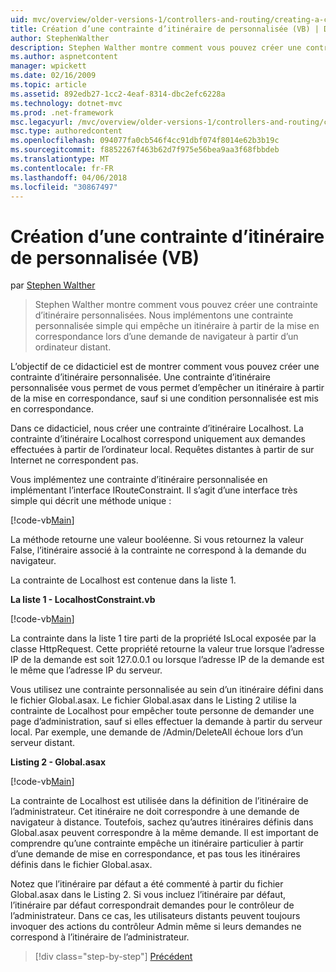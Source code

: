 ```yaml
---
uid: mvc/overview/older-versions-1/controllers-and-routing/creating-a-custom-route-constraint-vb
title: Création d’une contrainte d’itinéraire de personnalisée (VB) | Documents Microsoft
author: StephenWalther
description: Stephen Walther montre comment vous pouvez créer une contrainte d’itinéraire personnalisées. Nous implémentons un simple contrainte personnalisé qui empêche un itinéraire mis en correspondance w...
ms.author: aspnetcontent
manager: wpickett
ms.date: 02/16/2009
ms.topic: article
ms.assetid: 892edb27-1cc2-4eaf-8314-dbc2efc6228a
ms.technology: dotnet-mvc
ms.prod: .net-framework
msc.legacyurl: /mvc/overview/older-versions-1/controllers-and-routing/creating-a-custom-route-constraint-vb
msc.type: authoredcontent
ms.openlocfilehash: 094077fa0cb546f4cc91dbf074f8014e62b3b19c
ms.sourcegitcommit: f8852267f463b62d7f975e56bea9aa3f68fbbdeb
ms.translationtype: MT
ms.contentlocale: fr-FR
ms.lasthandoff: 04/06/2018
ms.locfileid: "30867497"
---
```

<a name="creating-a-custom-route-constraint-vb"></a>Création d’une contrainte d’itinéraire de personnalisée (VB)
====================
par [Stephen Walther](https://github.com/StephenWalther)

> Stephen Walther montre comment vous pouvez créer une contrainte d’itinéraire personnalisées. Nous implémentons une contrainte personnalisée simple qui empêche un itinéraire à partir de la mise en correspondance lors d’une demande de navigateur à partir d’un ordinateur distant.


L’objectif de ce didacticiel est de montrer comment vous pouvez créer une contrainte d’itinéraire personnalisée. Une contrainte d’itinéraire personnalisée vous permet de vous permet d’empêcher un itinéraire à partir de la mise en correspondance, sauf si une condition personnalisée est mis en correspondance.

Dans ce didacticiel, nous créer une contrainte d’itinéraire Localhost. La contrainte d’itinéraire Localhost correspond uniquement aux demandes effectuées à partir de l’ordinateur local. Requêtes distantes à partir de sur Internet ne correspondent pas.

Vous implémentez une contrainte d’itinéraire personnalisée en implémentant l’interface IRouteConstraint. Il s’agit d’une interface très simple qui décrit une méthode unique :

[!code-vb[Main](creating-a-custom-route-constraint-vb/samples/sample1.vb)]

La méthode retourne une valeur booléenne. Si vous retournez la valeur False, l’itinéraire associé à la contrainte ne correspond à la demande du navigateur.

La contrainte de Localhost est contenue dans la liste 1.

**La liste 1 - LocalhostConstraint.vb**

[!code-vb[Main](creating-a-custom-route-constraint-vb/samples/sample2.vb)]

La contrainte dans la liste 1 tire parti de la propriété IsLocal exposée par la classe HttpRequest. Cette propriété retourne la valeur true lorsque l’adresse IP de la demande est soit 127.0.0.1 ou lorsque l’adresse IP de la demande est le même que l’adresse IP du serveur.

Vous utilisez une contrainte personnalisée au sein d’un itinéraire défini dans le fichier Global.asax. Le fichier Global.asax dans le Listing 2 utilise la contrainte de Localhost pour empêcher toute personne de demander une page d’administration, sauf si elles effectuer la demande à partir du serveur local. Par exemple, une demande de /Admin/DeleteAll échoue lors d’un serveur distant.

**Listing 2 - Global.asax**

[!code-vb[Main](creating-a-custom-route-constraint-vb/samples/sample3.vb)]

La contrainte de Localhost est utilisée dans la définition de l’itinéraire de l’administrateur. Cet itinéraire ne doit correspondre à une demande de navigateur à distance. Toutefois, sachez qu’autres itinéraires définis dans Global.asax peuvent correspondre à la même demande. Il est important de comprendre qu’une contrainte empêche un itinéraire particulier à partir d’une demande de mise en correspondance, et pas tous les itinéraires définis dans le fichier Global.asax.

Notez que l’itinéraire par défaut a été commenté à partir du fichier Global.asax dans le Listing 2. Si vous incluez l’itinéraire par défaut, l’itinéraire par défaut correspondrait demandes pour le contrôleur de l’administrateur. Dans ce cas, les utilisateurs distants peuvent toujours invoquer des actions du contrôleur Admin même si leurs demandes ne correspond à l’itinéraire de l’administrateur.

> [!div class="step-by-step"]
> [Précédent](creating-a-route-constraint-vb.md)
